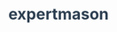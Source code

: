 # expertmason <!DOCTYPE html>
<html lang="en">
<head>
    <meta charset="UTF-8">
    <meta name="viewport" content="width=device-width, initial-scale=1.0">
    <title>Expert Mason - Professional Masonry Services</title>
    <style>
        :root {
            --primary-color: #2c3e50;
            --secondary-color: #e74c3c;
            --light-color: #ecf0f1;
            --dark-color: #2c3e50;
            --text-color: #333;
            --white: #ffffff;
        }
        
        * {
            margin: 0;
            padding: 0;
            box-sizing: border-box;
            font-family: 'Segoe UI', Tahoma, Geneva, Verdana, sans-serif;
        }
        
        body {
            color: var(--text-color);
            line-height: 1.6;
        }
        
        a {
            text-decoration: none;
            color: inherit;
        }
        
        h1, h2, h3 {
            margin-bottom: 15px;
            color: var(--primary-color);
        }
        
        ul {
            list-style: none;
        }
        
        /* Header */
        header {
            background-color: var(--primary-color);
            color: var(--white);
            padding: 1rem 0;
            box-shadow: 0 2px 5px rgba(0,0,0,0.1);
            position: relative;
        }
        
        .top-contact {
            background-color: var(--secondary-color);
            padding: 0.5rem 0;
            text-align: center;
            font-weight: bold;
        }
        
        .container {
            width: 90%;
            max-width: 1200px;
            margin: 0 auto;
        }
        
        .logo-container {
            display: flex;
            justify-content: space-between;
            align-items: center;
        }
        
        .logo {
            font-size: 1.8rem;
            font-weight: bold;
            display: flex;
            align-items: center;
            color: var(--white);
        }
        
        .logo span {
            color: var(--secondary-color);
        }
        
        .mobile-toggle {
            display: none;
            font-size: 1.5rem;
            cursor: pointer;
        }
        
        nav ul {
            display: flex;
        }
        
        nav ul li {
            padding: 0 15px;
        }
        
        nav ul li a {
            color: var(--white);
            font-weight: 500;
            transition: color 0.3s ease;
        }
        
        nav ul li a:hover {
            color: var(--secondary-color);
        }
        
        /* Hero Section */
        .hero {
            background: linear-gradient(rgba(0,0,0,0.7), rgba(0,0,0,0.7)), url('/api/placeholder/1200/600') center/cover no-repeat;
            height: 80vh;
            display: flex;
            align-items: center;
            justify-content: center;
            text-align: center;
            color: var(--white);
            position: relative;
        }
        
        .hero-content {
            max-width: 800px;
            padding: 0 20px;
        }
        
        .hero h1 {
            font-size: 3rem;
            margin-bottom: 20px;
            color: var(--white);
        }
        
        .hero p {
            font-size: 1.2rem;
            margin-bottom: 30px;
        }
        
        .btn {
            display: inline-block;
            padding: 12px 30px;
            background-color: var(--secondary-color);
            color: var(--white);
            border: none;
            border-radius: 5px;
            font-weight: bold;
            text-transform: uppercase;
            cursor: pointer;
            transition: background-color 0.3s ease;
        }
        
        .btn:hover {
            background-color: #c0392b;
        }
        
        /* Services Section */
        .services {
            padding: 5rem 0;
            background-color: var(--light-color);
        }
        
        .section-title {
            text-align: center;
            margin-bottom: 3rem;
            font-size: 2.5rem;
        }
        
        .services-grid {
            display: grid;
            grid-template-columns: repeat(auto-fit, minmax(300px, 1fr));
            gap: 30px;
        }
        
        .service-card {
            background-color: var(--white);
            border-radius: 10px;
            padding: 30px;
            box-shadow: 0 5px 15px rgba(0,0,0,0.1);
            transition: transform 0.3s ease;
        }
        
        .service-card:hover {
            transform: translateY(-10px);
        }
        
        .service-icon {
            font-size: 2.5rem;
            color: var(--secondary-color);
            margin-bottom: 20px;
        }
        
        .service-title {
            font-size: 1.5rem;
            margin-bottom: 15px;
        }
        
        /* About Section */
        .about {
            padding: 5rem 0;
        }
        
        .about-flex {
            display: flex;
            align-items: center;
            gap: 50px;
        }
        
        .about-image {
            flex: 1;
            border-radius: 10px;
            overflow: hidden;
        }
        
        .about-image img {
            width: 100%;
            display: block;
        }
        
        .about-content {
            flex: 1;
        }
        
        .about-title {
            font-size: 2.2rem;
            margin-bottom: 20px;
        }
        
        .about-text {
            margin-bottom: 25px;
        }
        
        /* Testimonials */
        .testimonials {
            padding: 5rem 0;
            background-color: var(--light-color);
        }
        
        .testimonial-grid {
            display: grid;
            grid-template-columns: repeat(auto-fit, minmax(300px, 1fr));
            gap: 30px;
        }
        
        .testimonial-card {
            background-color: var(--white);
            border-radius: 10px;
            padding: 30px;
            box-shadow: 0 5px 15px rgba(0,0,0,0.1);
        }
        
        .client-info {
            display: flex;
            align-items: center;
            margin-bottom: 20px;
        }
        
        .client-image {
            width: 60px;
            height: 60px;
            border-radius: 50%;
            overflow: hidden;
            margin-right: 15px;
        }
        
        .client-image img {
            width: 100%;
        }
        
        .client-details h4 {
            margin-bottom: 5px;
        }
        
        .star-rating {
            color: #f1c40f;
            margin-bottom: 15px;
        }
        
        /* CTA Section */
        .cta {
            padding: 5rem 0;
            background: linear-gradient(rgba(0,0,0,0.8), rgba(0,0,0,0.8)), url('/api/placeholder/1200/400') center/cover no-repeat;
            color: var(--white);
            text-align: center;
        }
        
        .cta-title {
            font-size: 2.5rem;
            margin-bottom: 20px;
            color: var(--white);
        }
        
        .cta-text {
            font-size: 1.2rem;
            max-width: 700px;
            margin: 0 auto 30px;
        }
        
        /* Contact */
        .contact {
            padding: 5rem 0;
        }
        
        .contact-flex {
            display: flex;
            gap: 50px;
        }
        
        .contact-form {
            flex: 1;
        }
        
        .contact-info {
            flex: 1;
        }
        
        .form-group {
            margin-bottom: 20px;
        }
        
        .form-control {
            width: 100%;
            padding: 12px;
            border: 1px solid #ddd;
            border-radius: 5px;
        }
        
        textarea.form-control {
            height: 150px;
            resize: none;
        }
        
        .contact-method {
            display: flex;
            align-items: center;
            margin-bottom: 20px;
        }
        
        .contact-icon {
            font-size: 1.5rem;
            background-color: var(--secondary-color);
            color: var(--white);
            width: 50px;
            height: 50px;
            border-radius: 50%;
            display: flex;
            align-items: center;
            justify-content: center;
            margin-right: 15px;
        }
        
        /* Footer */
        footer {
            background-color: var(--dark-color);
            color: var(--white);
            padding: 3rem 0;
        }
        
        .footer-flex {
            display: flex;
            justify-content: space-between;
            flex-wrap: wrap;
            gap: 30px;
        }
        
        .footer-col {
            flex: 1;
            min-width: 250px;
        }
        
        .footer-title {
            color: var(--white);
            margin-bottom: 20px;
            font-size: 1.3rem;
        }
        
        .footer-links li {
            margin-bottom: 10px;
        }
        
        .footer-links a:hover {
            color: var(--secondary-color);
        }
        
        .social-links {
            display: flex;
            gap: 15px;
        }
        
        .social-icon {
            width: 40px;
            height: 40px;
            background-color: rgba(255,255,255,0.1);
            border-radius: 50%;
            display: flex;
            align-items: center;
            justify-content: center;
            transition: background-color 0.3s ease;
        }
        
        .social-icon:hover {
            background-color: var(--secondary-color);
        }
        
        .copyright {
            text-align: center;
            padding-top: 30px;
            margin-top: 30px;
            border-top: 1px solid rgba(255,255,255,0.1);
        }
        
        /* Responsive */
        @media (max-width: 768px) {
            .mobile-toggle {
                display: block;
            }
            
            nav {
                position: absolute;
                top: 100%;
                left: 0;
                width: 100%;
                background-color: var(--primary-color);
                display: none;
                padding: 20px 0;
                box-shadow: 0 5px 10px rgba(0,0,0,0.1);
                z-index: 100;
            }
            
            nav.active {
                display: block;
            }
            
            nav ul {
                flex-direction: column;
            }
            
            nav ul li {
                padding: 10px 0;
                text-align: center;
            }
            
            .about-flex, .contact-flex {
                flex-direction: column;
            }
            
            .hero h1 {
                font-size: 2.2rem;
            }
        }
    </style>
</head>
<body>
    <!-- Top Contact Info -->
    <div class="top-contact">
        <div class="container">
            Call Now: 07920079349 | Free Estimates
        </div>
    </div>
    
    <!-- Header -->
    <header>
        <div class="container">
            <div class="logo-container">
                <a href="#" class="logo"><span>Expert</span> Mason</a>
                <div class="mobile-toggle">☰</div>
                <nav>
                    <ul>
                        <li><a href="#">Home</a></li>
                        <li><a href="#services">Services</a></li>
                        <li><a href="#about">About</a></li>
                        <li><a href="#testimonials">Testimonials</a></li>
                        <li><a href="#contact">Contact</a></li>
                    </ul>
                </nav>
            </div>
        </div>
    </header>
    
    <!-- Hero Section -->
    <section class="hero">
        <div class="hero-content">
            <h1>Professional Masonry Services of the Highest Quality</h1>
            <p>We offer comprehensive building and masonry services across the country. We guarantee reliability, timeliness, and competitive pricing.</p>
            <a href="#contact" class="btn">Free Estimate</a>
        </div>
    </section>
    
    <!-- Services Section -->
    <section class="services" id="services">
        <div class="container">
            <h2 class="section-title">Our Services</h2>
            <div class="services-grid">
                <div class="service-card">
                    <div class="service-icon">🏗️</div>
                    <h3 class="service-title">Wall Construction</h3>
                    <p>We specialize in building walls with various materials, ensuring precision and durability in every project.</p>
                </div>
                <div class="service-card">
                    <div class="service-icon">🧱</div>
                    <h3 class="service-title">Renovation Work</h3>
                    <p>We offer professional renovation services, including repair and restoration of masonry, plastering, and much more.</p>
                </div>
                <div class="service-card">
                    <div class="service-icon">🏠</div>
                    <h3 class="service-title">Foundation Building</h3>
                    <p>We construct solid foundations that serve as the basis for every durable building structure.</p>
                </div>
                <div class="service-card">
                    <div class="service-icon">🪨</div>
                    <h3 class="service-title">Facades</h3>
                    <p>We design and create aesthetic facades that not only look beautiful but are also durable and functional.</p>
                </div>
                <div class="service-card">
                    <div class="service-icon">🏛️</div>
                    <h3 class="service-title">Decorative Architecture</h3>
                    <p>We create decorative architectural elements that give buildings character and unique appearance.</p>
                </div>
                <div class="service-card">
                    <div class="service-icon">🔧</div>
                    <h3 class="service-title">Technical Consulting</h3>
                    <p>We offer professional advice on construction technologies and masonry materials.</p>
                </div>
            </div>
        </div>
    </section>
    
    <!-- About Section -->
    <section class="about" id="about">
        <div class="container">
            <div class="about-flex">
                <div class="about-image">
                    <img src="/api/placeholder/600/400" alt="Our team at work">
                </div>
                <div class="about-content">
                    <h2 class="about-title">About Our Company</h2>
                    <p class="about-text">With over 15 years of experience in the construction industry, we are experts in all types of masonry work. Our company was founded with a passion for solid construction and a pursuit of perfection in every detail.</p>
                    <p class="about-text">Our team consists of highly qualified specialists who regularly enhance their skills to deliver services of the highest standard. We use only the best quality materials, which translates into the durability and reliability of our projects.</p>
                    <p class="about-text">Customer satisfaction is our priority, which is why we treat each project individually, adapting to specific needs and expectations.</p>
                    <a href="#contact" class="btn">Contact Us</a>
                </div>
            </div>
        </div>
    </section>
    
    <!-- Testimonials -->
    <section class="testimonials" id="testimonials">
        <div class="container">
            <h2 class="section-title">What Our Clients Say</h2>
            <div class="testimonial-grid">
                <div class="testimonial-card">
                    <div class="client-info">
                        <div class="client-image">
                            <img src="/api/placeholder/100/100" alt="Client">
                        </div>
                        <div class="client-details">
                            <h4>John Smith</h4>
                            <p>London</p>
                        </div>
                    </div>
                    <div class="star-rating">★★★★★</div>
                    <p>"I am extremely satisfied with Expert Mason's services. They performed a comprehensive renovation of my house that exceeded my expectations. Professionalism, timeliness, and quality at the highest level!"</p>
                </div>
                <div class="testimonial-card">
                    <div class="client-info">
                        <div class="client-image">
                            <img src="/api/placeholder/100/100" alt="Client">
                        </div>
                        <div class="client-details">
                            <h4>Sarah Johnson</h4>
                            <p>Manchester</p>
                        </div>
                    </div>
                    <div class="star-rating">★★★★★</div>
                    <p>"The construction of my dream home was in good hands. Expert Mason is a team of true professionals who can advise and perform any task with precision. I recommend them to everyone!"</p>
                </div>
                <div class="testimonial-card">
                    <div class="client-info">
                        <div class="client-image">
                            <img src="/api/placeholder/100/100" alt="Client">
                        </div>
                        <div class="client-details">
                            <h4>Peter Williams</h4>
                            <p>Birmingham</p>
                        </div>
                    </div>
                    <div class="star-rating">★★★★★</div>
                    <p>"Working with Expert Mason was a pure pleasure. The company renovated an old building for me, preserving its historical character. The result exceeded my wildest expectations!"</p>
                </div>
            </div>
        </div>
    </section>
    
    <!-- CTA Section -->
    <section class="cta">
        <div class="container">
            <h2 class="cta-title">Ready to Start Your Project?</h2>
            <p class="cta-text">Contact us today to receive a free estimate and consultation. Our experts are ready to help you realize your construction dreams.</p>
            <a href="#contact" class="btn">Contact Us Now</a>
        </div>
    </section>
    
    <!-- Contact Section -->
    <section class="contact" id="contact">
        <div class="container">
            <h2 class="section-title">Contact Us</h2>
            <div class="contact-flex">
                <div class="contact-form">
                    <form>
                        <div class="form-group">
                            <input type="text" class="form-control" placeholder="Full Name" required>
                        </div>
                        <div class="form-group">
                            <input type="email" class="form-control" placeholder="Email" required>
                        </div>
                        <div class="form-group">
                            <input type="tel" class="form-control" placeholder="Phone">
                        </div>
                        <div class="form-group">
                            <textarea class="form-control" placeholder="Message" required></textarea>
                        </div>
                        <button type="submit" class="btn">Send Message</button>
                    </form>
                </div>
                <div class="contact-info">
                    <div class="contact-method">
                        <div class="contact-icon">📱</div>
                        <div>
                            <h4>Phone</h4>
                            <p>07920079349</p>
                        </div>
                    </div>
                    <div class="contact-method">
                        <div class="contact-icon">✉️</div>
                        <div>
                            <h4>Email</h4>
                            <p>chrisservice35.gmail.com</p>
                        </div>
                    </div>
                    <div class="contact-method">
                        <div class="contact-icon">🏢</div>
                        <div>
                            <h4>Address</h4>
                            <p>HA29HA Harrow</p>
                        </div>
                    </div>
                    <div class="contact-method">
                        <div class="contact-icon">⏰</div>
                        <div>
                            <h4>Working Hours</h4>
                            <p>Monday - Friday: 8:00 - 18:00<br>Saturday: 9:00 - 14:00</p>
                        </div>
                    </div>
                </div>
            </div>
        </div>
    </section>
    
    <!-- Footer -->
    <footer>
        <div class="container">
            <div class="footer-flex">
                <div class="footer-col">
                    <h3 class="footer-title">Expert Mason</h3>
                    <p>Professional masonry services for individual clients and businesses. We operate throughout the UK, ensuring the highest quality of work.</p>
                    <div class="social-links">
                        <a href="#" class="social-icon">f</a>
                        <a href="#" class="social-icon">in</a>
                        <a href="#" class="social-icon">ig</a>
                    </div>
                </div>
                <div class="footer-col">
                    <h3 class="footer-title">Quick Links</h3>
                    <ul class="footer-links">
                        <li><a href="#">Home</a></li>
                        <li><a href="#services">Services</a></li>
                        <li><a href="#about">About</a></li>
                        <li><a href="#testimonials">Testimonials</a></li>
                        <li><a href="#contact">Contact</a></li>
                    </ul>
                </div>
                <div class="footer-col">
                    <h3 class="footer-title">Areas Served</h3>
                    <ul class="footer-links">
                        <li>Harrow</li>
                        <li>London</li>
                        <li>Birmingham</li>
                        <li>Manchester</li>
                        <li>Liverpool</li>
                    </ul>
                </div>
            </div>
            <div class="copyright">
                <p>&copy; 2025 Expert Mason. All rights reserved.</p>
            </div>
        </div>
    </footer>

    <script>
        // Mobile menu toggle
        const mobileToggle = document.querySelector('.mobile-toggle');
        const nav = document.querySelector('nav');
        
        mobileToggle.addEventListener('click', () => {
            nav.classList.toggle('active');
        });
        
        // Smooth scrolling for anchor links
        document.querySelectorAll('a[href^="#"]').forEach(anchor => {
            anchor.addEventListener('click', function(e) {
                e.preventDefault();
                
                const target = document.querySelector(this.getAttribute('href'));
                if (target) {
                    window.scrollTo({
                        top: target.offsetTop - 100,
                        behavior: 'smooth'
                    });
                    
                    // Close mobile menu if open
                    if (nav.classList.contains('active')) {
                        nav.classList.remove('active');
                    }
                }
            });
        });
    </script>
</body>
</html>